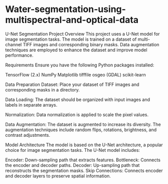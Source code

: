 # Water-segmentation-using-multispectral-and-optical-data

U-Net Segmentation Project
Overview
This project uses a U-Net model for image segmentation tasks. The model is trained on a dataset of multi-channel TIFF images and corresponding binary masks. Data augmentation techniques are employed to enhance the dataset and improve model performance.



Requirements
Ensure you have the following Python packages installed:

TensorFlow (2.x)
NumPy
Matplotlib
tifffile
osgeo (GDAL)
scikit-learn




Data Preparation
Dataset: Place your dataset of TIFF images and corresponding masks in a directory.

Data Loading: The dataset should be organized with input images and labels in separate arrays.

Normalization: Data normalization is applied to scale the pixel values.

Data Augmentation: The dataset is augmented to increase its diversity. The augmentation techniques include random flips, rotations, brightness, and contrast adjustments.

Model Architecture
The model is based on the U-Net architecture, a popular choice for image segmentation tasks. The U-Net model includes:

Encoder: Down-sampling path that extracts features.
Bottleneck: Connects the encoder and decoder paths.
Decoder: Up-sampling path that reconstructs the segmentation masks.
Skip Connections: Connects encoder and decoder layers to preserve spatial information.



